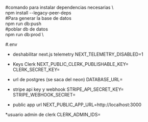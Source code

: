 #comando para instalar dependencias necesarias \  
npm install --legacy-peer-deps \
#Para generar la base de datos \
npm run db:push \
#poblar db de datos \
npm run db:prod \


#.env 

* deshabilitar next.js telemetry
NEXT_TELEMETRY_DISABLED=1

* Keys Clerk
NEXT_PUBLIC_CLERK_PUBLISHABLE_KEY=
CLERK_SECRET_KEY=

* url de postgres (se saca del neon)
DATABASE_URL= 

* stripe api key y webhook
STRIPE_API_SECRET_KEY=
STRIPE_WEBHOOK_SECRET=

* public app url
NEXT_PUBLIC_APP_URL=http://localhost:3000

 *usuario admin de clerk
CLERK_ADMIN_IDS=
